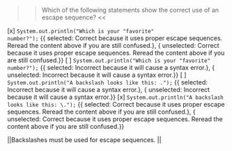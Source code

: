 >>Which of the following statements show the correct use of an escape sequence? <<

[x] <code>System.out.println("Which is your \"favorite\" number?");</code> {{ selected: Correct because it uses proper escape sequences. Reread the content above if you are still confused.}, { unselected: Correct because it uses proper escape sequences. Reread the content above if you are still confused.}}
[ ] <code>System.out.println("Which is your "favorite" number?");</code> {{ selected: Incorrect because it will cause a syntax error.}, { unselected: Incorrect because it will cause a syntax error.}}
[ ] <code>System.out.println("A backslash looks like this: \.");</code> {{ selected: Incorrect because it will cause a syntax error.}, { unselected: Incorrect because it will cause a syntax error.}}
[x] <code>System.out.println("A backslash looks like this: \\.");</code> {{ selected: Correct because it uses proper escape sequences. Reread the content above if you are still confused.}, { unselected: Correct because it uses proper escape sequences. Reread the content above if you are still confused.}}

||Backslashes must be used for escape sequences. ||
